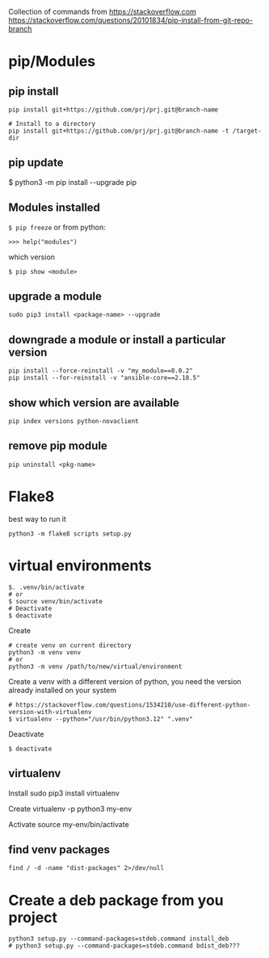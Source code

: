 Collection of commands from https://stackoverflow.com
https://stackoverflow.com/questions/20101834/pip-install-from-git-repo-branch

# pip/Modules

## pip install

```
pip install git+https://github.com/prj/prj.git@branch-name

# Install to a directory
pip install git+https://github.com/prj/prj.git@branch-name -t /target-dir
```

## pip update
$ python3 -m pip install --upgrade pip

## Modules installed

`$ pip freeze` or from python:
```
>>> help("modules")
```
which version
```
$ pip show <module>
```
## upgrade a module
```
sudo pip3 install <package-name> --upgrade
```
## downgrade a module or install a particular version
```
pip install --force-reinstall -v "my_module==0.0.2"
pip install --for-reinstall -v "ansible-core==2.18.5"
```

## show which version are available
```
pip index versions python-novaclient
```
## remove pip module
```
pip uninstall <pkg-name>
```

# Flake8

best way to run it

```
python3 -m flake8 scripts setup.py
```

# virtual environments
```
$. .venv/bin/activate
# or
$ source venv/bin/activate
# Deactivate 
$ deactivate
```
Create
```
# create venv on current directory
python3 -m venv venv
# or
python3 -m venv /path/to/new/virtual/environment
```
Create a venv with a different version of python, you need the version already installed on your system
```
# https://stackoverflow.com/questions/1534210/use-different-python-version-with-virtualenv
$ virtualenv --python="/usr/bin/python3.12" ".venv"

```
Deactivate
```
$ deactivate
```
## virtualenv
Install
sudo pip3 install virtualenv

Create
virtualenv -p python3 my-env

Activate
source my-env/bin/activate

## find venv packages
```
find / -d -name "dist-packages" 2>/dev/null
```

# Create a deb package from you project
```
python3 setup.py --command-packages=stdeb.command install_deb
# python3 setup.py --command-packages=stdeb.command bdist_deb???
```
